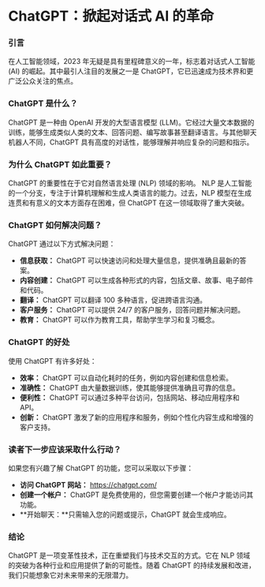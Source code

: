 # ChatGPT：掀起对话式 AI 的革命

### 引言

在人工智能领域，2023 年无疑是具有里程碑意义的一年，标志着对话式人工智能 (AI) 的崛起。其中最引人注目的发展之一是 ChatGPT，它已迅速成为技术界和更广泛公众关注的焦点。

### ChatGPT 是什么？

ChatGPT 是一种由 OpenAI 开发的大型语言模型 (LLM)。它经过大量文本数据的训练，能够生成类似人类的文本、回答问题、编写故事甚至翻译语言。与其他聊天机器人不同，ChatGPT 具有高度的对话性，能够理解并响应复杂的问题和指示。

### 为什么 ChatGPT 如此重要？

ChatGPT 的重要性在于它对自然语言处理 (NLP) 领域的影响。 NLP 是人工智能的一个分支，专注于计算机理解和生成人类语言的能力。过去，NLP 模型在生成连贯和有意义的文本方面存在困难，但 ChatGPT 在这一领域取得了重大突破。

### ChatGPT 如何解决问题？

ChatGPT 通过以下方式解决问题：

* **信息获取：** ChatGPT 可以快速访问和处理大量信息，提供准确且最新的答案。
* **内容创建：** ChatGPT 可以生成各种形式的内容，包括文章、故事、电子邮件和代码。
* **翻译：** ChatGPT 可以翻译 100 多种语言，促进跨语言沟通。
* **客户服务：** ChatGPT 可以提供 24/7 的客户服务，回答问题并解决问题。
* **教育：** ChatGPT 可以作为教育工具，帮助学生学习和复习概念。

### ChatGPT 的好处

使用 ChatGPT 有许多好处：

* **效率：** ChatGPT 可以自动化耗时的任务，例如内容创建和信息检索。
* **准确性：** ChatGPT 由大量数据训练，使其能够提供准确且可靠的信息。
* **便利性：** ChatGPT 可以通过多种平台访问，包括网站、移动应用程序和 API。
* **创新：** ChatGPT 激发了新的应用程序和服务，例如个性化内容生成和增强的客户支持。

### 读者下一步应该采取什么行动？

如果您有兴趣了解 ChatGPT 的功能，您可以采取以下步骤：

* **访问 ChatGPT 网站：** https://chatgpt.com/
* **创建一个帐户：** ChatGPT 是免费使用的，但您需要创建一个帐户才能访问其功能。
* **开始聊天：**只需输入您的问题或提示，ChatGPT 就会生成响应。

### 结论

ChatGPT 是一项变革性技术，正在重塑我们与技术交互的方式。它在 NLP 领域的突破为各种行业和应用提供了新的可能性。随着 ChatGPT 的持续发展和改进，我们只能想象它对未来带来的无限潜力。
